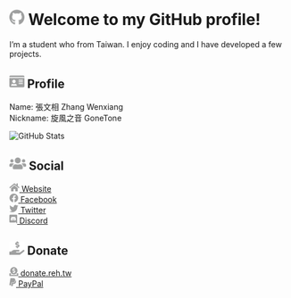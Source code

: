 # <img src="https://raw.githubusercontent.com/GoneTone/GoneTone/master/images/svg/github-brands.svg" height="28px" alt="GitHub"> Welcome to my GitHub profile!
I’m a student who from Taiwan. I enjoy coding and I have developed a few projects.

## <img src="https://raw.githubusercontent.com/GoneTone/GoneTone/master/images/svg/profile/id-card-solid.svg" height="24px" alt="Profile"> Profile
Name: 張文相 Zhang Wenxiang
<br>
Nickname: 旋風之音 GoneTone

<img src="https://github-readme-stats.vercel.app/api?username=GoneTone&show_icons=true&title_color=fff&icon_color=79ff97&text_color=9f9f9f&bg_color=151515" alt="GitHub Stats">

## <img src="https://raw.githubusercontent.com/GoneTone/GoneTone/master/images/svg/social/users-solid.svg" height="24px" alt="Social"> Social
<a href="https://blog.reh.tw/">
  <img src="https://raw.githubusercontent.com/GoneTone/GoneTone/master/images/svg/social/home-solid.svg" height="16px" alt="Website"> Website
</a>
<br>
<a href="https://www.facebook.com/GoneToneDY">
  <img src="https://raw.githubusercontent.com/GoneTone/GoneTone/master/images/svg/social/facebook-brands.svg" height="16px" alt="Facebook"> Facebook
</a>
<br>
<a href="https://twitter.com/TPGoneTone">
  <img src="https://raw.githubusercontent.com/GoneTone/GoneTone/master/images/svg/social/twitter-brands.svg" height="16px" alt="Twitter"> Twitter
</a>
<br>
<a href="https://donate.reh.tw/">
  <img src="https://raw.githubusercontent.com/GoneTone/GoneTone/master/images/svg/social/discord-brands.svg" height="16px" alt="Discord"> Discord
</a>

## <img src="https://raw.githubusercontent.com/GoneTone/GoneTone/master/images/svg/donate/hand-holding-usd-solid.svg" height="24px" alt="Donate"> Donate
<a href="https://donate.reh.tw/">
  <img src="https://raw.githubusercontent.com/GoneTone/GoneTone/master/images/svg/donate/donate-solid.svg" height="16px" alt="donate.reh.tw"> donate.reh.tw
</a>
<br>
<a href="https://paypal.me/GoneTone">
  <img src="https://raw.githubusercontent.com/GoneTone/GoneTone/master/images/svg/donate/paypal-brands.svg" height="16px" alt="PayPal"> PayPal
</a>

